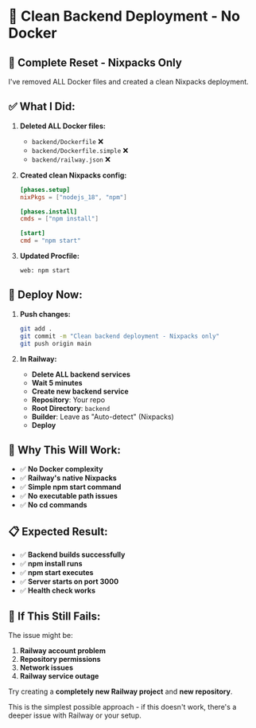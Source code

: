 # 🚀 Clean Backend Deployment - No Docker

## 🎯 **Complete Reset - Nixpacks Only**

I've removed ALL Docker files and created a clean Nixpacks deployment.

## ✅ **What I Did:**

1. **Deleted ALL Docker files:**
   - `backend/Dockerfile` ❌
   - `backend/Dockerfile.simple` ❌
   - `backend/railway.json` ❌

2. **Created clean Nixpacks config:**
   ```toml
   [phases.setup]
   nixPkgs = ["nodejs_18", "npm"]
   
   [phases.install]
   cmds = ["npm install"]
   
   [start]
   cmd = "npm start"
   ```

3. **Updated Procfile:**
   ```
   web: npm start
   ```

## 🚀 **Deploy Now:**

1. **Push changes:**
   ```bash
   git add .
   git commit -m "Clean backend deployment - Nixpacks only"
   git push origin main
   ```

2. **In Railway:**
   - **Delete ALL backend services**
   - **Wait 5 minutes**
   - **Create new backend service**
   - **Repository**: Your repo
   - **Root Directory**: `backend`
   - **Builder**: Leave as "Auto-detect" (Nixpacks)
   - **Deploy**

## 🎯 **Why This Will Work:**

- ✅ **No Docker complexity**
- ✅ **Railway's native Nixpacks**
- ✅ **Simple npm start command**
- ✅ **No executable path issues**
- ✅ **No cd commands**

## 📋 **Expected Result:**

- ✅ **Backend builds successfully**
- ✅ **npm install runs**
- ✅ **npm start executes**
- ✅ **Server starts on port 3000**
- ✅ **Health check works**

## 🚨 **If This Still Fails:**

The issue might be:
1. **Railway account problem**
2. **Repository permissions**
3. **Network issues**
4. **Railway service outage**

Try creating a **completely new Railway project** and **new repository**.

This is the simplest possible approach - if this doesn't work, there's a deeper issue with Railway or your setup.
